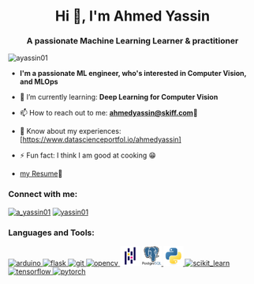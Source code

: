 <h1 align="center">Hi 👋, I'm Ahmed Yassin</h1>
<h3 align="center">A passionate Machine Learning Learner & practitioner</h3>

<p align="left"> <img src="https://komarev.com/ghpvc/?username=ayassin01&label=Profile%20views&color=0e75b6&style=flat" alt="ayassin01" /> </p>

- **I'm a passionate ML engineer, who's interested in Computer Vision, and MLOps** 

- 🌱 I’m currently learning: **Deep Learning for Computer Vision**

- 📫 How to reach out to me: **ahmedyassin@skiff.com**📌 

- 📄 Know about my experiences: [https://www.datascienceportfol.io/ahmedyassin]

- ⚡ Fun fact: I think I am good at cooking 😁
  
- [my Resume](https://drive.google.com/file/d/132bzVjCwXEp4eLRH-s_JdyrQw5OlMYJG/view?usp=sharing)📜

<h3 align="left">Connect with me:</h3>
<p align="left">
<a href="https://twitter.com/a_yassin01" target="blank"><img align="center" src="https://raw.githubusercontent.com/rahuldkjain/github-profile-readme-generator/master/src/images/icons/Social/twitter.svg" alt="a_yassin01" height="30" width="40" /></a>
<a href="https://linkedin.com/in/yassin01" target="blank"><img align="center" src="https://raw.githubusercontent.com/rahuldkjain/github-profile-readme-generator/master/src/images/icons/Social/linked-in-alt.svg" alt="yassin01" height="30" width="40" /></a>
</p>

<h3 align="left">Languages and Tools:</h3>
<p align="left"> <a href="https://www.arduino.cc/" target="_blank" rel="noreferrer"> <img src="https://cdn.worldvectorlogo.com/logos/arduino-1.svg" alt="arduino" width="40" height="40"/> </a> <a href="https://flask.palletsprojects.com/" target="_blank" rel="noreferrer"> <img src="https://www.vectorlogo.zone/logos/pocoo_flask/pocoo_flask-icon.svg" alt="flask" width="40" height="40"/> </a> <a href="https://git-scm.com/" target="_blank" rel="noreferrer"> <img src="https://www.vectorlogo.zone/logos/git-scm/git-scm-icon.svg" alt="git" width="40" height="40"/> </a> <a href="https://opencv.org/" target="_blank" rel="noreferrer"> <img src="https://www.vectorlogo.zone/logos/opencv/opencv-icon.svg" alt="opencv" width="40" height="40"/> </a> <a href="https://pandas.pydata.org/" target="_blank" rel="noreferrer"> <img src="https://raw.githubusercontent.com/devicons/devicon/2ae2a900d2f041da66e950e4d48052658d850630/icons/pandas/pandas-original.svg" alt="pandas" width="40" height="40"/></a> <a href="https://www.postgresql.org" target="_blank" rel="noreferrer"> <img src="https://raw.githubusercontent.com/devicons/devicon/master/icons/postgresql/postgresql-original-wordmark.svg" alt="postgresql" width="40" height="40"/> <a href="https://www.python.org" target="_blank" rel="noreferrer"> <img src="https://raw.githubusercontent.com/devicons/devicon/master/icons/python/python-original.svg" alt="python" width="40" height="40"/> </a> <a href="https://scikit-learn.org/" target="_blank" rel="noreferrer"> <img src="https://upload.wikimedia.org/wikipedia/commons/0/05/Scikit_learn_logo_small.svg" alt="scikit_learn" width="40" height="40"/> </a> <a href="https://www.tensorflow.org" target="_blank" rel="noreferrer"> <img src="https://www.vectorlogo.zone/logos/tensorflow/tensorflow-icon.svg" alt="tensorflow" width="40" height="40"/> </a> <a href="https://pytorch.org/" target="_blank" rel="noreferrer"> <img src="https://www.vectorlogo.zone/logos/pytorch/pytorch-icon.svg" alt="pytorch" width="40" height="40"/> </p>

